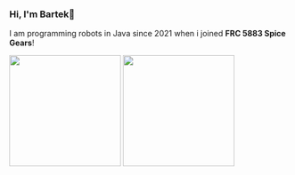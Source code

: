 ### Hi, I'm Bartek👋
I am programming robots in Java since 2021 when i joined **FRC 5883 Spice Gears**!

<img height=200 align="center" src=
  "https://github-readme-stats.vercel.app/api?username=bartekdylewski&hide=stars,issues&show=reviews,prs_merged,prs_merged_percentage&include_all_commits=true&hide_rank=true&show_icons=true&bg_color=0000066f&hide_border=true&theme=midnight-purple#gh-dark-mode-only"
  />
<img height=200 align="center" src=
  "https://github-readme-stats.vercel.app/api/top-langs/?username=bartekdylewski&layout=compact&bg_color=0000066f&hide_border=true&theme=midnight-purple#gh-dark-mode-only"
  />


<!--
theme 
&bg_color=0000066f&hide_border=true&theme=midnight-purple#gh-dark-mode-only
&theme=graywhite#gh-light-mode-only


**bartekdylewski/bartekdylewski** is a ✨ _special_ ✨ repository because its `README.md` (this file) appears on your GitHub profile.

Here are some ideas to get you started:

- 🔭 I’m currently working on ...
- 🌱 I’m currently learning ...
- 👯 I’m looking to collaborate on ...
- 🤔 I’m looking for help with ...
- 💬 Ask me about ...
- 📫 How to reach me: ...
- 😄 Pronouns: ...
- ⚡ Fun fact: ...
-->
